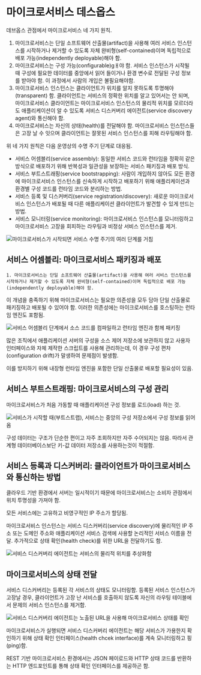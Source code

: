 # 마이크로서비스 데스옵스

데브옵스 관점에서 마이크로서비스 네 가지 원칙.

1. 마이크로서비스는 단일 소프트웨어 산출물(artifact)을 사용해 여러 서비스 인스턴스를 시작하거나 제거할 수 있도록 자체 완비형(self-contained)이며 독립적으로 배포 가능(independently deployable)해야 함.
2. 마이크로서비스는 구성 가능(configurable)gㅐ야 함. 서비스 인스턴스가 시작될 때 구성에 필요한 데이터를 중앙에서 읽어 들이거나 환경 변수로 전달된 구성 정보를 받아야 함. 이 과정에서 사람의 개입은 불필요해야함.
3. 마이크로서비스 인스턴스는 클라이언트가 위치를 알지 못하도록 투명해야(transparent) 함. 클라이언트는 서비스의 정확한 위치를 알고 있어서는 안 되며, 마이크로서비스 클라이언트는 마이크로서비스 인스턴스의 물리적 위치를 모르더라도 애플리케이션이 알 수 있도록 서비스 디스커버리 에이전트(service discovery agent)와 통신해야 함.
4. 마이크로서비스는 자신의 상태(health)를 전달해야 함. 마이크로서비스 인스턴스들은 고장 날 수 잇으며 클라이언트는 잘못된 서비스 인스턴스를 피해 라우팅해야 함.

위 네 가지 원칙은 다음 운영상의 수명 주기 단계로 대응됨.

- 서비스 어셈블리(service assembly): 동일한 서비스 코드와 런타임을 정확히 같은 방식으로 배포하기 위해 반복성과 일관성을 보장하는 서비스 패키징과 배포 방식.
- 서비스 부트스트래핑(service bootstrapping): 사람이 개입하지 않아도 모든 환경에 마이크로서비스 인스턴스를 신속하게 시작하고 배포하기 위해 애플리케이션과 환경별 구성 코드를 런타임 코드와 분리하는 방법.
- 서비스 등록 및 디스커버리(service registration/discovery): 새로운 마이크로서비스 인스턴스가 배포될 때 다른 애플리케이션 클라이언트가 발견할 수 있게 만드는 방법.
- 서비스 모니터링(service monitoring): 마이크로서비스 인스턴스를 모니터링하고 마이크로서비스 고장을 회피하는 라우팅과 비정상 서비스 인스턴스를 제거.

![마이크로서비스가 시작되면 서비스 수명 주기의 여러 단계를 거침](https://thebook.io/img/006962/087.jpg)

## 서비스 어셈블리: 마이크로서비스 패키징과 배포

```
1. 마이크로서비스는 단일 소프트웨어 산출물(artifact)을 사용해 여러 서비스 인스턴스를 시작하거나 제거할 수 있도록 자체 완비형(self-contained)이며 독립적으로 배포 가능(independently deployable)해야 함.
```

이 개념을 충족하기 위해 마이크로서비스는 필요한 의존성을 모두 담아 단일 산출물로 패키징하고 배포될 수 있어야 함. 이러한 의존성에는 마이크로서비스를 호스팅하는 런타임 엔진도 포함됨.

![서비스 어셈블리 단계에서 소스 코드를 컴파일하고 런타임 엔진과 함께 패키징](https://thebook.io/img/006962/089.jpg)

많은 조직에서 애플리케이션 서버의 구성을 소스 제어 저장소에 보관하지 않고 사용자 인터페이스와 자체 제작한 스크립트를 사용해 관리하는데, 이 경우 구성 편차(configuration drift)가 말생하여 문제점이 발생함.

이를 방지하기 위해 내장형 런타임 엔진을 포함한 단일 산출물로 배포할 필요성이 있음.

## 서비스 부트스트래핑: 마이크로서비스의 구성 관리

마이크로서비스가 처음 가동할 때 애플리케이션 구성 정보를 로드(load) 하는 것.

![서비스가 시작할 때(부트스트랩), 서비스는 중앙의 구성 저장소에서 구성 정보를 읽어옴](https://thebook.io/img/006962/091.jpg)

구성 데이터는 구조가 단순한 편이고 자주 조회하지만 자주 수어되지는 않음. 따라서 관계형 데이터베이스보단 키-값 데이터 저장소를 사용하는것이 적절함.

## 서비스 등록과 디스커버리: 클라이언트가 마이크로서비스와 통신하는 방법

클라우드 기반 환경에서 서버는 일시적이기 때문에 마이크로서비스는 소비자 관점에서 위치 투명성을 가져야 함.

모든 서비스에는 고유하고 비영구적인 IP 주소가 할당됨.

마이크로서비스 인스턴스는 서비스 디스커버리(service discovery)에 물리적인 IP 주소 또는 도메인 주소와 애플리케이션 서비스 검색에 사용할 논리적인 서비스 이름을 전달. 추가적으로 상태 확인(health check)를 위한 URL을 전달하기도 함.

![서비스 디스커버리 에이전트는 서비스의 물리적 위치를 추상화함](https://thebook.io/img/006962/092.jpg)

## 마이크로서비스의 상태 전달

서비스 디스커버리는 등록된 각 서비스의 상태도 모니터링함. 등록된 서비스 인스턴스가 고장날 경우, 클라이언트가 고장 난 서비스를 호출하지 않도록 자신의 라우팅 테이블에서 문제의 서비스 인스턴스를 제거함.

![서비스 디스커버리 에이전트는 노출된 URL을 사용해 마이크로서비스 상태를 확인](https://thebook.io/img/006962/093.jpg)

마이크로서비스가 실행되면 서비스 디스커버리 에이전트는 해당 서비스가 가용한지 확인하기 위해 상태 확인 인터페이스(health chcek interface)를 계속 모니터링하고 핑(ping)함.

REST 기반 마이크로서비스 환경에서는 JSON 페이로드와 HTTP 상태 코드를 반환하는 HTTP 엔드포인트를 통해 상태 확인 인터페이스를 제공하곤 함.
